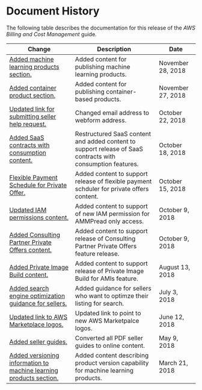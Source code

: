 # Document History<a name="document-history"></a>

The following table describes the documentation for this release of the *AWS Billing and Cost Management* guide\.

| Change | Description | Date | 
| --- |--- |--- |
| [Added machine learning products section\.](https://docs.aws.amazon.com/marketplace/latest/userguide/machine-learning-products.html) | Added content for publishing machine learning products\. | November 28, 2018 | 
| [Added container product section\.](https://docs.aws.amazon.com/marketplace/latest/userguide/container-based-products.html) | Added content for publishing container\-based products\. | November 27, 2018 | 
| [Updated link for submitting seller help request\.](https://docs.aws.amazon.com/marketplace/latest/userguide/user-guide-for-sellers.html#additional-seller-requirements-for-paid-products) | Changed email address to webform address\. | October 22, 2018 | 
| [Added SaaS contracts with consumption content\.](https://docs.aws.amazon.com/marketplace/latest/userguide/saas-contracts.html) | Restructured SaaS content and added content to support release of SaaS contracts with consumption features\. | October 18, 2018 | 
| [Flexible Payment Schedule for Private Offer\.](https://docs.aws.amazon.com/marketplace/latest/userguide/flexible-payment-scheduler.html) | Added content to support release of flexible payment schduler for private offers content\. | October 15, 2018 | 
| [Updated IAM permissions content\.](https://docs.aws.amazon.com/marketplace/latest/userguide/marketplace-management-portal-user-access.html#detailed-management-portal-permissions) | Added content to support of new IAM permission for AMMPread only access\. | October 9, 2018 | 
| [Added Consulting Partner Private Offers content\.](https://docs.aws.amazon.com/marketplace/latest/userguide/consulting-partner-offers.html) | Added content to support release of Consulting Partner Private Offers feature release\. | October 9, 2018 | 
| [Added Private Image Build content\.](https://docs.aws.amazon.com/marketplace/latest/userguide/private-images.html) | Added content to support release of Private Image Build for AMIs feature\. | August 13, 2018 | 
| [Added search engine optimization guidance for sellers\.](https://docs.aws.amazon.com/marketplace/latest/userguide/search-engine-optimization.html) | Added guidance for sellers who want to optimze their listing for search\. | July 3, 2018 | 
| [Updated link to AWS Marketplace logos\.](https://docs.aws.amazon.com/marketplace/latest/userguide/product-marketing.html#using-the-aws-marketplace-logo) | Updated link to point to new AWS Marketpalce logos\. | June 12, 2018 | 
| [Added seller guides\.](https://docs.aws.amazon.com/marketplace/latest/userguide/what-is-marketplace.html) | Converted all PDF seller guides to online content\. | May 9, 2018 | 
| [Added versioning information to machine learning products section\.](https://docs.aws.amazon.com/marketplace/latest/userguide/machine-learning-frequently-asked-questions.html) | Added content describing product version capability for machine learning products\. | March 21, 2018 | 